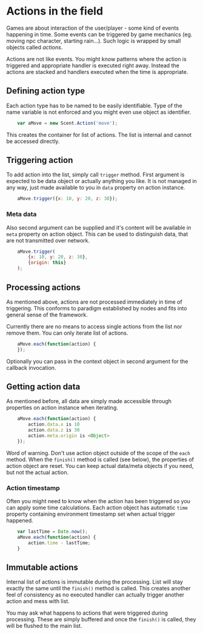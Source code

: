 # Actions in the field

Games are about interaction of the user/player - some kind of events happening in time. Some events can be triggered by game mechanics (eg. moving npc character, starting rain...). Such logic is wrapped by small objects called *actions*.

Actions are not like events. You might know patterns where the action is triggered and appropriate handler is executed right away. Instead the actions are stacked and handlers executed when the time is appropriate.

## Defining action type

Each action type has to be named to be easily identifiable.  Type of the name variable is not enforced and you might even use object as identifier.

```js
	var aMove = new Scent.Action('move');
```

This creates the container for list of actions. The list is internal and cannot be accessed directly.

## Triggering action

To add action into the list, simply call `trigger` method. First argument is expected to be data object or actually anything you like. It is not managed in any way, just made available to you in `data` property on action instance.

```js
	aMove.trigger({x: 10, y: 20, z: 30});
```

### Meta data

Also second argument can be supplied and it's content will be available in `meta` property on action object. This can be used to distinguish data, that are not transmitted over network.

```js
	aMove.trigger(
		{x: 10, y: 20, z: 30},
    	{origin: this}
	);
```

## Processing actions

As mentioned above, actions are not processed immediately in time of triggering. This conforms to paradigm established by nodes and fits into general sense of the framework.

Currently there are no means to access single actions from the list nor remove them. You can only iterate list of actions.

```js
	aMove.each(function(action) {
	});
```

Optionally you can pass in the context object in second argument for the callback invocation.

## Getting action data

As mentioned before, all data are simply made accessible through properties on action instance when iterating.

```js
	aMove.each(function(action) {
		action.data.x is 10
		action.data.z is 30
		action.meta.origin is <Object>
	});
```

Word of warning. Don't use action object outside of the scope of the `each` method. When the `finish()` method is called (see below), the properties of action object are reset. You can keep actual data/meta objects if you need, but not the actual action.

### Action timestamp

Often you might need to know when the action has been triggered so you can apply some time calculations. Each action object has automatic `time` property containing environment timestamp set when actual trigger happened.

```js
	var lastTime = Date.now();
	aMove.each(function(action) {
		action.time - lastTime;
	}
```

## Immutable actions

Internal list of actions is immutable during the processing.
List will stay exactly the same until the `finish()` method is called. This creates another feel of consistency as no executed handler can actually trigger another action and mess with list.

You may ask what happens to actions that were triggered during processing. These are simply buffered and once the `finish()` is called, they will be flushed to the main list.
